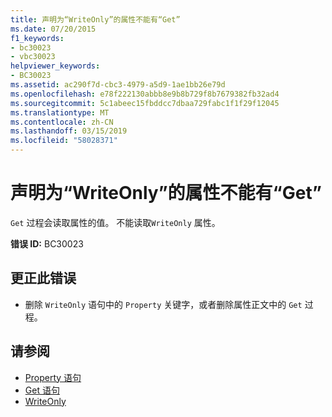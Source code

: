 ```yaml
---
title: 声明为“WriteOnly”的属性不能有“Get”
ms.date: 07/20/2015
f1_keywords:
- bc30023
- vbc30023
helpviewer_keywords:
- BC30023
ms.assetid: ac290f7d-cbc3-4979-a5d9-1ae1bb26e79d
ms.openlocfilehash: e78f222130abbb8e9b8b729f8b7679382fb32ad4
ms.sourcegitcommit: 5c1abeec15fbddcc7dbaa729fabc1f1f29f12045
ms.translationtype: MT
ms.contentlocale: zh-CN
ms.lasthandoff: 03/15/2019
ms.locfileid: "58028371"
---
```

# <a name="properties-declared-writeonly-cannot-have-a-get"></a>声明为“WriteOnly”的属性不能有“Get”
`Get` 过程会读取属性的值。 不能读取`WriteOnly` 属性。  
  
 **错误 ID:** BC30023  
  
## <a name="to-correct-this-error"></a>更正此错误  
  
-   删除 `WriteOnly` 语句中的 `Property` 关键字，或者删除属性正文中的 `Get` 过程。  
  
## <a name="see-also"></a>请参阅

- [Property 语句](../../visual-basic/language-reference/statements/property-statement.md)
- [Get 语句](../../visual-basic/language-reference/statements/get-statement.md)
- [WriteOnly](../../visual-basic/language-reference/modifiers/writeonly.md)
